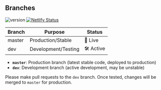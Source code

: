 ## Branches
![version](https://img.shields.io/github/v/tag/zhixe/words-count?color=orange&label=version)
[![Netlify Status](https://api.netlify.com/api/v1/badges/db204803-2e19-4fb4-a72e-cf7ed12523bf/deploy-status)](https://app.netlify.com/projects/auto-words-count/deploys)

| Branch  | Purpose              | Status   |
|---------|----------------------|----------|
| master  | Production/Stable    | 🚀 Live  |
| dev     | Development/Testing  | 🛠️ Active|


- **`master`**: Production branch (latest stable code, deployed to production)
- **`dev`**: Development branch (active development, may be unstable)

Please make pull requests to the `dev` branch. Once tested, changes will be merged to `master` for production.
